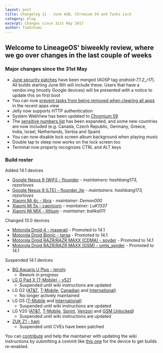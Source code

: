 ```yaml
---
layout: post
title: Changelog 11 - June ASB, Chromium 59 and Tasks Lock
category: blog
excerpt: Changes since 31st May 2017
author: TimSchumi
---
```


## Welcome to LineageOS' biweekly review, where we go over changes in the last couple of weeks

### Major changes since the 31st May

* [June security patches](https://source.android.com/security/bulletin/2017-06-01) have been merged (AOSP tag _android-7.1.2_r17_). All builds starting June 6th will include these. Users that have a vendor.img (mostly Google devices) will be presented with a notice to update this on first boot
* You can now [prevent tasks from being removed when clearing all apps](https://review.lineageos.org/#/q/topic:taskLock) in the recent apps view
* Jelly now supports HTTP authentication
* System WebView has been updated to [Chromium 59](https://review.lineageos.org/#/q/topic:chromium-59)
* The [sensitive numbers list](https://www.lineageos.org/Changelog-10/) has been expanded, and some new countries are now included (e.g. Canada, Czech Republic, Germany, Greece, India, Israel, Netherlands, Serbia and Spain)
* You can now disable lock screen album background when playing music
* Double tap to sleep now works on the lock screen too
* Terminal now properly recognizes CTRL and ALT keys

### Build roster

Added 14.1 devices

* [Google Nexus 9 (WiFi) - flounder](https://wiki.lineageos.org/devices/flounder) - _maintainers: hashbang173, razorloves_
* [Google Nexus 9 (LTE) - flounder_lte](https://wiki.lineageos.org/devices/flounder_lte) - _maintainers: hashbang173, razorloves_
* [Xiaomi Mi 4c - libra](https://wiki.lineageos.org/devices/libra) - _maintainer: Demon000_
* [Xiaomi Mi 5s - capricorn](https://wiki.lineageos.org/devices/capricorn) - _maintainer: LuK1337_
* [Xiaomi Mi MIX - lithium](https://wiki.lineageos.org/devices/lithium) - _maintainer: balika011_

Changed 13.0 devices

* [Motorola Droid 4 - maserati](https://wiki.lineageos.org/devices/maserati) - Promoted to 14.1
* [Motorola Droid Bionic - targa](https://wiki.lineageos.org/devices/targa) - Promoted to 14.1
* [Motorola Droid RAZR/RAZR MAXX (CDMA) - spyder](https://wiki.lineageos.org/devices/spyder) - Promoted to 14.1
* [Motorola Droid RAZR/RAZR MAXX (GSM) - umts_spyder](https://wiki.lineageos.org/devices/umts_spyder) - Promoted to 14.1

Suspended 14.1 devices

* [BQ Aquaris U Plus - tenshi](https://wiki.lineageos.org/devices/tenshi)
  * Rework in progress
* [LG G Pad X (T-Mobile) - v521](https://wiki.lineageos.org/devices/v521)
  * Suspended until wiki instructions are updated
* LG G2 ([AT&T](https://wiki.lineageos.org/devices/d800), [T-Mobile](https://wiki.lineageos.org/devices/d801), [Canadian](https://wiki.lineageos.org/devices/d803) and [International](https://wiki.lineageos.org/devices/d802))
  * No longer actively maintained
* LG G5 ([T-Mobile](https://wiki.lineageos.org/devices/h830) and [International](https://wiki.lineageos.org/devices/h850))
  * Suspended until wiki instructions are updated
* LG V20 ([AT&T](https://wiki.lineageos.org/devices/h910), [T-Mobile](https://wiki.lineageos.org/devices/h918), [Sprint](https://wiki.lineageos.org/devices/ls997), [Verizon](https://wiki.lineageos.org/devices/vs995) and [GSM Unlocked](https://wiki.lineageos.org/devices/us996))
  * Suspended until wiki instructions are updated
* [ZUK Z1 - ham](https://wiki.lineageos.org/devices/ham)
  * Suspended until CVEs have been patched

You can [contribute](http://wiki.lineageos.org/contributing.html) and help the maintainer with updating the wiki instructions by submitting a commit like [this one](https://review.lineageos.org/#/c/175965/) for the device to get builds re-enabled.